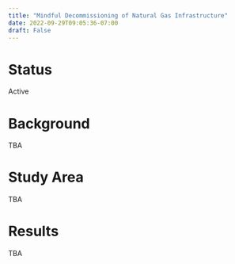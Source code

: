 ```yaml
---
title: "Mindful Decommissioning of Natural Gas Infrastructure"
date: 2022-09-29T09:05:36-07:00
draft: False
---
```


# Status

Active

# Background

TBA

# Study Area

TBA

# Results

TBA